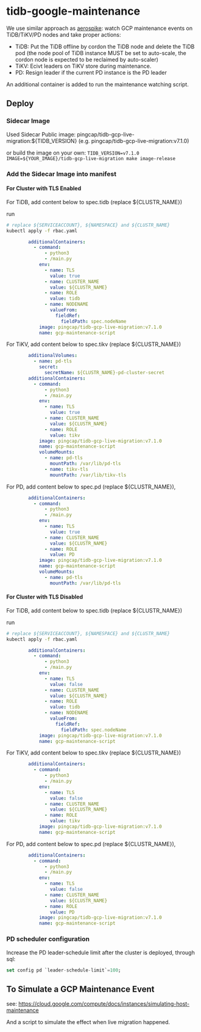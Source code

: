 # tidb-google-maintenance

We use similar approach as [aerospike](https://github.com/aerospike/aerospike-google-maintenance/blob/master/README.md): watch GCP maintenance events on TiDB/TiKV/PD nodes and take proper actions:

- TiDB: Put the TiDB offline by cordon the TiDB node and delete the TiDB pod
  (the node pool of TiDB instance MUST be set to auto-scale, the cordon node is expected to be reclaimed by auto-scaler)
- TiKV: Ecivt leaders on TiKV store during maintenance.
- PD: Resign leader if the current PD instance is the PD leader

 An additional container is added to run the maintenance watching script.

## Deploy

### Sidecar Image

Used Sidecar Public image: pingcap/tidb-gcp-live-migration:${TIDB_VERSION} (e.g. pingcap/tidb-gcp-live-migration:v7.1.0)

or build the image on your own: `TIDB_VERSION=v7.1.0 IMAGE=${YOUR_IMAGE}/tidb-gcp-live-migration make image-release`

### Add the Sidecar Image into manifest

#### For Cluster with TLS Enabled

For TiDB, add content below to spec.tidb (replace ${CLUSTR_NAME})

run

```sh
# replace ${SERVICEACCOUNT}, ${NAMESPACE} and ${CLUSTR_NAME}
kubectl apply -f rbac.yaml
```

```yaml
        additionalContainers:
          - command:
              - python3
              - /main.py
            env:
              - name: TLS
                value: true
              - name: CLUSTER_NAME
                value: ${CLUSTR_NAME}
              - name: ROLE
                value: tidb
              - name: NODENAME
                valueFrom:
                  fieldRef:
                    fieldPath: spec.nodeName
            image: pingcap/tidb-gcp-live-migration:v7.1.0
            name: gcp-maintenance-script
```

For TiKV, add content below to spec.tikv (replace ${CLUSTR_NAME})

```yaml
        additionalVolumes:
          - name: pd-tls
            secret:
              secretName: ${CLUSTR_NAME}-pd-cluster-secret
        additionalContainers:
          - command:
              - python3
              - /main.py
            env:
              - name: TLS
                value: true
              - name: CLUSTER_NAME
                value: ${CLUSTR_NAME}
              - name: ROLE
                value: tikv
            image: pingcap/tidb-gcp-live-migration:v7.1.0
            name: gcp-maintenance-script
            volumeMounts:
              - name: pd-tls
                mountPath: /var/lib/pd-tls
              - name: tikv-tls
                mountPath: /var/lib/tikv-tls
```

For PD, add content below to spec.pd (replace ${CLUSTR_NAME}),

```yaml
        additionalContainers:
          - command:
              - python3
              - /main.py
            env:
              - name: TLS
                value: true
              - name: CLUSTER_NAME
                value: ${CLUSTR_NAME}
              - name: ROLE
                value: PD
            image: pingcap/tidb-gcp-live-migration:v7.1.0
            name: gcp-maintenance-script
            volumeMounts:
              - name: pd-tls
                mountPath: /var/lib/pd-tls
```

#### For Cluster with TLS Disabled

For TiDB, add content below to spec.tidb (replace ${CLUSTR_NAME})

run

```sh
# replace ${SERVICEACCOUNT}, ${NAMESPACE} and ${CLUSTR_NAME}
kubectl apply -f rbac.yaml
```

```yaml
        additionalContainers:
          - command:
              - python3
              - /main.py
            env:
              - name: TLS
                value: false
              - name: CLUSTER_NAME
                value: ${CLUSTR_NAME}
              - name: ROLE
                value: tidb
              - name: NODENAME
                valueFrom:
                  fieldRef:
                    fieldPath: spec.nodeName
            image: pingcap/tidb-gcp-live-migration:v7.1.0
            name: gcp-maintenance-script
```

For TiKV, add content below to spec.tikv (replace ${CLUSTR_NAME})

```yaml
        additionalContainers:
          - command:
              - python3
              - /main.py
            env:
              - name: TLS
                value: false
              - name: CLUSTER_NAME
                value: ${CLUSTR_NAME}
              - name: ROLE
                value: tikv
            image: pingcap/tidb-gcp-live-migration:v7.1.0
            name: gcp-maintenance-script
```

For PD, add content below to spec.pd (replace ${CLUSTR_NAME}),

```yaml
        additionalContainers:
          - command:
              - python3
              - /main.py
            env:
              - name: TLS
                value: false
              - name: CLUSTER_NAME
                value: ${CLUSTR_NAME}
              - name: ROLE
                value: PD
            image: pingcap/tidb-gcp-live-migration:v7.1.0
            name: gcp-maintenance-script
```

### PD scheduler configuration

Increase the PD leader-schedule limit after the cluster is deployed, through sql:

```SQL
set config pd `leader-schedule-limit`=100;
```

## To Simulate a GCP Maintenance Event

see: <https://cloud.google.com/compute/docs/instances/simulating-host-maintenance>

And a script to simulate the effect when live migration happened.
